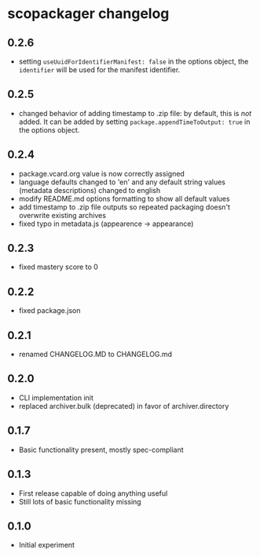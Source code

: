 # scopackager changelog

## 0.2.6
* setting `useUuidForIdentifierManifest: false` in the options object, the `identifier` will be used for the manifest identifier.

## 0.2.5
* changed behavior of adding timestamp to .zip file: by default, this is *not* added. It can be added by setting `package.appendTimeToOutput: true` in the options object.

## 0.2.4

* package.vcard.org value is now correctly assigned
* language defaults changed to 'en' and any default string values (metadata descriptions) changed to english
* modify README.md options formatting to show all default values
* add timestamp to .zip file outputs so repeated packaging doesn't overwrite existing archives
* fixed typo in metadata.js (appearence -> appearance)

## 0.2.3

* fixed mastery score to 0

## 0.2.2

* fixed package.json

## 0.2.1

* renamed CHANGELOG.MD to CHANGELOG.md

## 0.2.0

* CLI implementation init
* replaced archiver.bulk (deprecated) in favor of archiver.directory

## 0.1.7

* Basic functionality present, mostly spec-compliant

## 0.1.3

* First release capable of doing anything useful
* Still lots of basic functionality missing

## 0.1.0

* Initial experiment